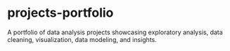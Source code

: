 # projects-portfolio
A portfolio of data analysis projects showcasing exploratory analysis, data cleaning, visualization, data modeling, and insights.
